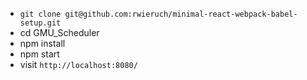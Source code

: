 
- `git clone git@github.com:rwieruch/minimal-react-webpack-babel-setup.git`
- cd GMU_Scheduler
- npm install
- npm start
- visit `http://localhost:8080/`
